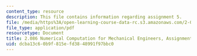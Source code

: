 ```yaml
---
content_type: resource
description: This file contains information regarding assignment 5.
file: /media/https%3A/open-learning-course-data-rc.s3.amazonaws.com/2-086-numerical-computation-for-mechanical-engineers-fall-2014/dcba13c60b9f815efd3848991f97bbc0_MIT2_086F14_Assignment_5.pdf
file_type: application/pdf
resourcetype: Document
title: 2.086 Numerical Computation for Mechanical Engineers, Assignment 5
uid: dcba13c6-0b9f-815e-fd38-48991f97bbc0
---
```

